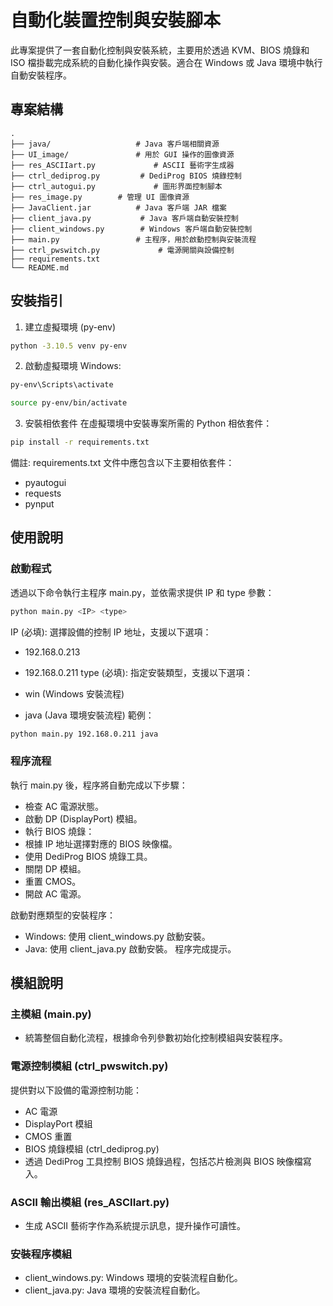 ﻿# 自動化裝置控制與安裝腳本

此專案提供了一套自動化控制與安裝系統，主要用於透過 KVM、BIOS 燒錄和 ISO 檔掛載完成系統的自動化操作與安裝。適合在 Windows 或 Java 環境中執行自動安裝程序。

## 專案結構

```plaintext
.
├── java/                   # Java 客戶端相關資源
├── UI_image/               # 用於 GUI 操作的圖像資源
├── res_ASCIIart.py             # ASCII 藝術字生成器
├── ctrl_dediprog.py         # DediProg BIOS 燒錄控制
├── ctrl_autogui.py             # 圖形界面控制腳本
├── res_image.py        # 管理 UI 圖像資源
├── JavaClient.jar          # Java 客戶端 JAR 檔案
├── client_java.py           # Java 客戶端自動安裝控制
├── client_windows.py        # Windows 客戶端自動安裝控制
├── main.py                 # 主程序，用於啟動控制與安裝流程
├── ctrl_pwswitch.py             # 電源開關與設備控制
├── requirements.txt
└── README.md              
```
## 安裝指引
1. 建立虛擬環境 (py-env)
```bash
python -3.10.5 venv py-env
```
2. 啟動虛擬環境
Windows:
```bash
py-env\Scripts\activate
```
```bash
source py-env/bin/activate
```
3. 安裝相依套件
在虛擬環境中安裝專案所需的 Python 相依套件：

```bash
pip install -r requirements.txt
```
備註: requirements.txt 文件中應包含以下主要相依套件：

- pyautogui
- requests
- pynput

## 使用說明

### 啟動程式

透過以下命令執行主程序 main.py，並依需求提供 IP 和 type 參數：

```bash
python main.py <IP> <type>
```
IP (必填): 選擇設備的控制 IP 地址，支援以下選項：

- 192.168.0.213
- 192.168.0.211
type (必填): 指定安裝類型，支援以下選項：

- win (Windows 安裝流程)
- java (Java 環境安裝流程)
範例：
```bash
python main.py 192.168.0.211 java
```
### 程序流程

執行 main.py 後，程序將自動完成以下步驟：

- 檢查 AC 電源狀態。
- 啟動 DP (DisplayPort) 模組。
- 執行 BIOS 燒錄：
- 根據 IP 地址選擇對應的 BIOS 映像檔。
- 使用 DediProg BIOS 燒錄工具。
- 關閉 DP 模組。
- 重置 CMOS。
- 開啟 AC 電源。

啟動對應類型的安裝程序：

- Windows: 使用 client_windows.py 啟動安裝。
- Java: 使用 client_java.py 啟動安裝。
程序完成提示。

## 模組說明

### 主模組 (main.py)
- 統籌整個自動化流程，根據命令列參數初始化控制模組與安裝程序。

### 電源控制模組 (ctrl_pwswitch.py)

提供對以下設備的電源控制功能：

- AC 電源
- DisplayPort 模組
- CMOS 重置
- BIOS 燒錄模組 (ctrl_dediprog.py)
- 透過 DediProg 工具控制 BIOS 燒錄過程，包括芯片檢測與 BIOS 映像檔寫入。

### ASCII 輸出模組 (res_ASCIIart.py)
- 生成 ASCII 藝術字作為系統提示訊息，提升操作可讀性。

### 安裝程序模組
- client_windows.py: Windows 環境的安裝流程自動化。
- client_java.py: Java 環境的安裝流程自動化。
